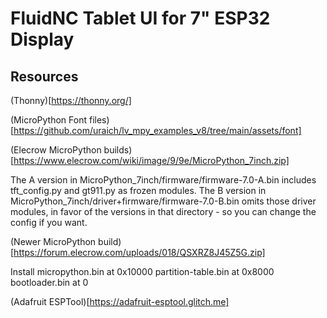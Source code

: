 # FluidNC Tablet UI for 7" ESP32 Display

## Resources

(Thonny)[https://thonny.org/]

(MicroPython Font files)[https://github.com/uraich/lv_mpy_examples_v8/tree/main/assets/font]

(Elecrow MicroPython builds)[https://www.elecrow.com/wiki/image/9/9e/MicroPython_7inch.zip]

The A version in MicroPython_7inch/firmware/firmware-7.0-A.bin includes tft_config.py and gt911.py as frozen modules.  The B version in MicroPython_7inch/driver+firmware/firmware-7.0-B.bin omits those driver modules, in favor of the versions in that directory - so you can change the config if you want.

(Newer MicroPython build)[https://forum.elecrow.com/uploads/018/QSXRZ8J45Z5G.zip]

Install micropython.bin at 0x10000
partition-table.bin at 0x8000
bootloader.bin at 0

(Adafruit ESPTool)[https://adafruit-esptool.glitch.me]
